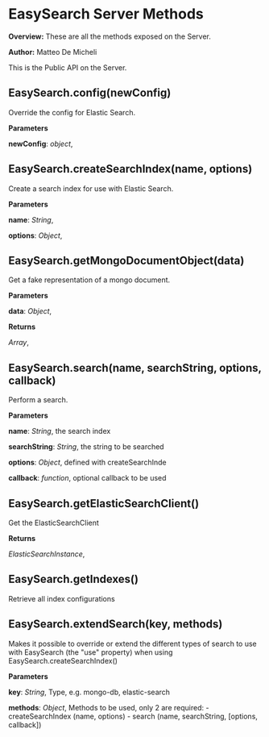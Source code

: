 EasySearch Server Methods
=========================

**Overview:** These are all the methods exposed on the Server.

**Author:** Matteo De Micheli

This is the Public API on the Server. 

EasySearch.config(newConfig)
----------------------------
Override the config for Elastic Search.

**Parameters**

**newConfig**:  *object*,  


EasySearch.createSearchIndex(name, options)
-------------------------------------------
Create a search index for use with Elastic Search.

**Parameters**

**name**:  *String*,  


**options**:  *Object*,  


EasySearch.getMongoDocumentObject(data)
---------------------------------------
Get a fake representation of a mongo document.

**Parameters**

**data**:  *Object*,  


**Returns**

*Array*,  


EasySearch.search(name, searchString, options, callback)
--------------------------------------------------------
Perform a search.

**Parameters**

**name**:  *String*,  the search index

**searchString**:  *String*,  the string to be searched

**options**:  *Object*,  defined with createSearchInde

**callback**:  *function*,  optional callback to be used

EasySearch.getElasticSearchClient()
-----------------------------------
Get the ElasticSearchClient

**Returns**

*ElasticSearchInstance*,  


EasySearch.getIndexes()
-----------------------
Retrieve all index configurations

EasySearch.extendSearch(key, methods)
-------------------------------------
Makes it possible to override or extend the different
types of search to use with EasySearch (the "use" property)
when using EasySearch.createSearchIndex()

**Parameters**

**key**:  *String*,  Type, e.g. mongo-db, elastic-search

**methods**:  *Object*,  Methods to be used, only 2 are required:
                         - createSearchIndex (name, options)
                         - search (name, searchString, [options, callback])

